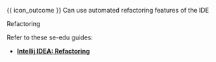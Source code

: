 <span id="prereqs"><panel src="../../refactoring/what/unit-inElsewhere-asFlat.md" boilerplate header="{{ icon_prereq }} %%Implementation → Refactoring → What%%" popup-url="{{ baseUrl }}/refactoring/what" /></span>

<span id="outcomes">{{ icon_outcome }} Can use automated refactoring features of the IDE</span>

<span id="title">Refactoring</span>

<div id="body">

Refer to these se-edu guides:

* [**Intellij IDEA: Refactoring**](https://se-education.org/guides/tutorials/intellijRefactoring.html)

</div>

<div id="extras">
</div>
